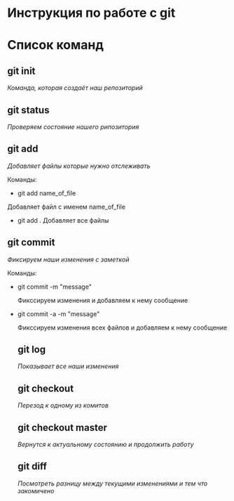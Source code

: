 # Инструкция по работе с git



# Список команд

## git init
*Команда, которая создаёт наш репозиторий* 

## git status 
*Проверяем состояние нашего рипозитория*

## git add
*Добавляет файлы которые нужно отслеживать*

Команды: 
* git add name_of_file

Добавляет файл с именем name_of_file

* git add .
    Добавляет все файлы

## git commit
*Фиксируем наши изменения с заметкой*

Команды: 
* git commit -m "message"

   Фикссируем изменения и добавляем к нему сообщение

* git commit  -a -m "message"

   Фикссируем изменения всех файлов и добавляем к нему сообщение

   ## git log
   *Показывает все наши изменения*

   ## git checkout
   *Перезод к одному из комитов*

   ## git checkout master
   *Вернутся к актуальному состоянию и продолжить работу*

   ## git diff
   *Посмотреть разницу между текущими изменениями и тем что закомичено*
